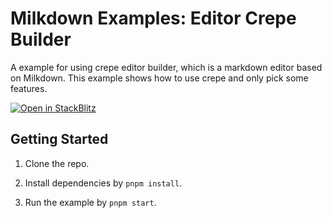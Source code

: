 # Milkdown Examples: Editor Crepe Builder

A example for using crepe editor builder, which is a markdown editor based on Milkdown.
This example shows how to use crepe and only pick some features.

[![Open in StackBlitz](https://developer.stackblitz.com/img/open_in_stackblitz.svg)](https://stackblitz.com/github/Milkdown/examples/tree/main/editor-crepe-builder)

## Getting Started

1. Clone the repo.

2. Install dependencies by `pnpm install`.

3. Run the example by `pnpm start`.
